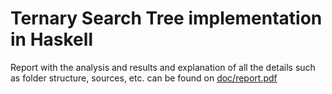 # Ternary Search Tree implementation in Haskell

Report with the analysis and results and explanation of all the details such as folder structure, sources, etc. can be found on [doc/report.pdf](doc/report.pdf)
